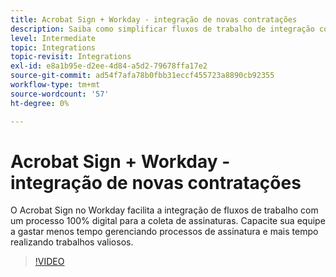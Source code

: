 ```yaml
---
title: Acrobat Sign + Workday - integração de novas contratações
description: Saiba como simplificar fluxos de trabalho de integração com o Acrobat Sign + Workday
level: Intermediate
topic: Integrations
topic-revisit: Integrations
exl-id: e8a1b95e-d2ee-4d84-a5d2-79678ffa17e2
source-git-commit: ad54f7afa78b0fbb31eccf455723a8890cb92355
workflow-type: tm+mt
source-wordcount: '57'
ht-degree: 0%

---
```


# Acrobat Sign + Workday - integração de novas contratações

O Acrobat Sign no Workday facilita a integração de fluxos de trabalho com um processo 100% digital para a coleta de assinaturas. Capacite sua equipe a gastar menos tempo gerenciando processos de assinatura e mais tempo realizando trabalhos valiosos.

>[!VIDEO](https://video.tv.adobe.com/v/3418984?quality=12&learn=on&hidetitle=true)